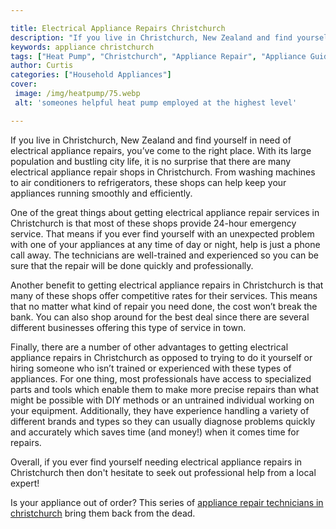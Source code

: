 ```yaml
---

title: Electrical Appliance Repairs Christchurch
description: "If you live in Christchurch, New Zealand and find yourself in need of electrical appliance repairs, you’ve come to the right place...keep going and find out"
keywords: appliance christchurch
tags: ["Heat Pump", "Christchurch", "Appliance Repair", "Appliance Guide"]
author: Curtis
categories: ["Household Appliances"]
cover: 
 image: /img/heatpump/75.webp
 alt: 'someones helpful heat pump employed at the highest level'

---
```


If you live in Christchurch, New Zealand and find yourself in need of electrical appliance repairs, you’ve come to the right place. With its large population and bustling city life, it is no surprise that there are many electrical appliance repair shops in Christchurch. From washing machines to air conditioners to refrigerators, these shops can help keep your appliances running smoothly and efficiently.

One of the great things about getting electrical appliance repair services in Christchurch is that most of these shops provide 24-hour emergency service. That means if you ever find yourself with an unexpected problem with one of your appliances at any time of day or night, help is just a phone call away. The technicians are well-trained and experienced so you can be sure that the repair will be done quickly and professionally.

Another benefit to getting electrical appliance repairs in Christchurch is that many of these shops offer competitive rates for their services. This means that no matter what kind of repair you need done, the cost won’t break the bank. You can also shop around for the best deal since there are several different businesses offering this type of service in town. 

Finally, there are a number of other advantages to getting electrical appliance repairs in Christchurch as opposed to trying to do it yourself or hiring someone who isn’t trained or experienced with these types of appliances. For one thing, most professionals have access to specialized parts and tools which enable them to make more precise repairs than what might be possible with DIY methods or an untrained individual working on your equipment. Additionally, they have experience handling a variety of different brands and types so they can usually diagnose problems quickly and accurately which saves time (and money!) when it comes time for repairs. 

Overall, if you ever find yourself needing electrical appliance repairs in Christchurch then don't hesitate to seek out professional help from a local expert!

Is your appliance out of order? This series of <a href="/pages/appliance-repair-technicians/new-zealand/christchurch/">appliance repair technicians in christchurch</a> bring them back from the dead.